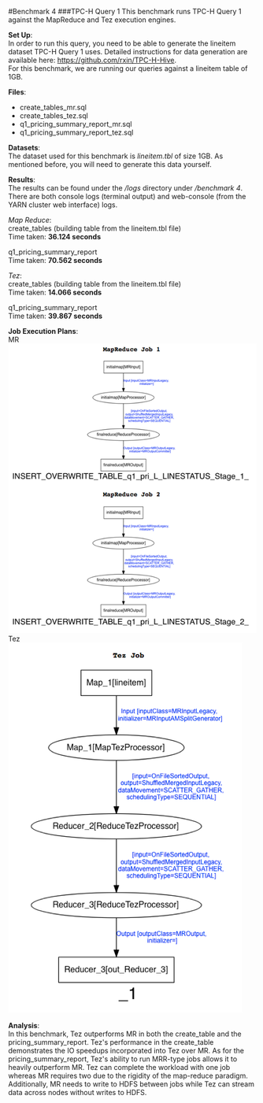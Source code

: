 #Benchmark 4 
###TPC-H Query 1
This benchmark runs TPC-H Query 1 against the MapReduce and Tez execution engines. 

**Set Up**:   
In order to run this query, you need to be able to generate the lineitem dataset TPC-H Query 1 uses. Detailed instructions for data generation are available here: https://github.com/rxin/TPC-H-Hive.   
For this benchmark, we are running our queries against a lineitem table of 1GB. 

**Files**:
- create_tables_mr.sql
- create_tables_tez.sql
- q1_pricing_summary_report_mr.sql
- q1_pricing_summary_report_tez.sql

**Datasets**:  
The dataset used for this benchmark is *lineitem.tbl* of size 1GB. As mentioned before, you will need to generate this data yourself.  

**Results**:  
The results can be found under the */logs* directory under */benchmark 4*. There are both console logs (terminal output) and web-console (from the YARN cluster web interface) logs.   

*Map Reduce*:  
create_tables (building table from the lineitem.tbl file)  
Time taken: **36.124 seconds**

q1_pricing_summary_report  
Time taken: **70.562 seconds**

*Tez*:  
create_tables (building table from the lineitem.tbl file)  
Time taken: **14.066 seconds**

q1_pricing_summary_report  
Time taken: **39.867 seconds**

**Job Execution Plans**:  
MR  
![MR Job](https://github.com/jwang93/Tez/blob/master/graphs/execution_plans/TPC-H_Q1_MR.png)  
Tez  
![Tez Job](https://github.com/jwang93/Tez/blob/master/graphs/execution_plans/TPC-H_Q1_Tez.png)


**Analysis**:  
In this benchmark, Tez outperforms MR in both the create_table and the pricing_summary_report. Tez's performance in the create_table demonstrates the IO speedups incorporated into Tez over MR. As for the pricing_summary_report, Tez's ability to run MRR-type jobs allows it to heavily outperform MR. Tez can complete the workload with one job whereas MR requires two due to the rigidity of the map-reduce paradigm. Additionally, MR needs to write to HDFS between jobs while Tez can stream data across nodes without writes to HDFS.     